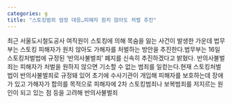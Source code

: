 ```yaml
---
categories: g
title: "스토킹범죄 엄정 대응…피해자 원치 않아도 처벌 추진"
---
```

최근 서울도시철도공사 여직원이 스토킹에 의해 목숨을 잃는 사건이 발생한 가운데 법무부는 스토킹 피해자가 원치 않아도 가해자를 처벌하는 방안을 추진한다.법무부는 16일 스토킹처벌법에 규정된 ‘반의사불벌죄’ 폐지를 신속히 추진하겠다고 밝혔다. 반의사불벌죄는 피해자가 처벌을 원하지 않으면 기소할 수 없는 범죄를 일컫는다.현재 스토킹처벌법이 반의사불벌죄로 규정돼 있어 초기에 수사기관이 개입해 피해자를 보호하는데 장애가 있고 가해자가 합의를 목적으로 피해자에 2차 스토킹범죄나 보복범죄를 저지르는 원인이 되고 있는 점 등을 고려해 반의사불벌죄
